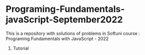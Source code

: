 # Programing-Fundamentals-javaScript-September2022
This is a repository with solutions of problems in Softuni course : Programing Fundamentals with JavaScript - 2022
1. Tutorial